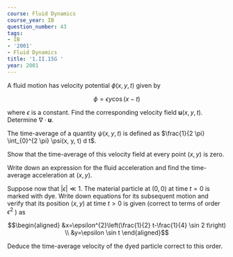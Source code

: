 ```yaml
---
course: Fluid Dynamics
course_year: IB
question_number: 43
tags:
- IB
- '2001'
- Fluid Dynamics
title: '1.II.15G '
year: 2001
---
```



A fluid motion has velocity potential $\phi(x, y, t)$ given by

$$\phi=\epsilon y \cos (x-t)$$

where $\epsilon$ is a constant. Find the corresponding velocity field $\mathbf{u}(x, y, t)$. Determine $\nabla \cdot \mathbf{u}$.

The time-average of a quantity $\psi(x, y, t)$ is defined as $\frac{1}{2 \pi} \int_{0}^{2 \pi} \psi(x, y, t) d t$.

Show that the time-average of this velocity field at every point $(x, y)$ is zero.

Write down an expression for the fluid acceleration and find the time-average acceleration at $(x, y)$.

Suppose now that $|\epsilon| \ll 1$. The material particle at $(0,0)$ at time $t=0$ is marked with dye. Write down equations for its subsequent motion and verify that its position $(x, y)$ at time $t>0$ is given (correct to terms of order $\epsilon^{2}$ ) as

$$\begin{aligned}
&x=\epsilon^{2}\left(\frac{1}{2} t-\frac{1}{4} \sin 2 t\right) \\
&y=\epsilon \sin t
\end{aligned}$$

Deduce the time-average velocity of the dyed particle correct to this order.